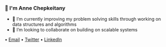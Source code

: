 ### 👋 I'm Anne Chepkeitany

<!--
**Chepkeitany/Chepkeitany** is a ✨ _special_ ✨ repository because its `README.md` (this file) appears on your GitHub profile.
-->

- 🌱 I’m currently improving my problem solving skills through working on data structures and algorithms
- 👯 I’m looking to collaborate on building on scalable systems

• [Email](mailto:anne.chepkeitany@gmail.com) • [Twitter](https://twitter.com/Chepkeitany) • [LinkedIn](https://www.linkedin.com/in/anne-c-83042130/) 
